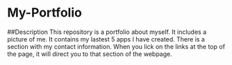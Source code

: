 # My-Portfolio

##Description
This repository is a portfolio about myself. It includes a picture of me. It contains my lastest 5 apps I have created. There is a section with my contact information. When you lick on the links at the top of the page, it will direct you to that section of the webpage. 
